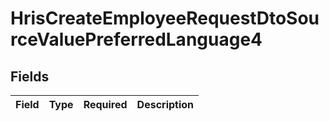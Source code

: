 # HrisCreateEmployeeRequestDtoSourceValuePreferredLanguage4


## Fields

| Field       | Type        | Required    | Description |
| ----------- | ----------- | ----------- | ----------- |